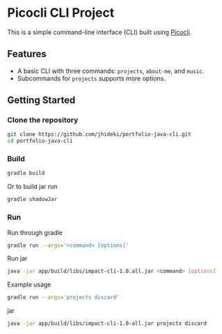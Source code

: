 # Picocli CLI Project

This is a simple command-line interface (CLI) built using [Picocli](https://picocli.info/).

## Features

- A basic CLI with three commands: `projects`, `about-me`, and `music`.
- Subcommands for `projects` supports more options.

## Getting Started

### Clone the repository

```bash
git clone https://github.com/jhideki/portfolio-java-cli.git
cd portfolio-java-cli
```

### Build

```bash
gradle build
```

Or to build jar run

```bash
gradle shadowJar
```

### Run

Run through gradle

```bash
gradle run --args='<command> [options]'
```

Run jar

```bash
java -jar app/build/libs/impact-cli-1.0.all.jar <command> [options]
```

Example usage

```bash
gradle run --args='projects discard'
```

jar

```bash
java -jar app/build/libs/impact-cli-1.0-all.jar projects discard
```

